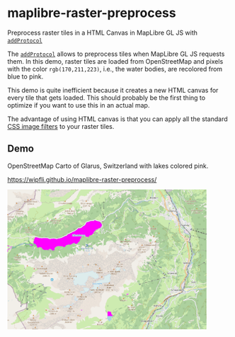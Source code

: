 # maplibre-raster-preprocess
Preprocess raster tiles in a HTML Canvas in MapLibre GL JS with [`addProtocol`](https://maplibre.org/maplibre-gl-js/docs/API/classes/default/#addprotocol)

The [`addProtocol`](https://maplibre.org/maplibre-gl-js/docs/API/classes/default/#addprotocol) allows to preprocess tiles when MapLibre GL JS requests them. In this demo, raster tiles are loaded from OpenStreetMap and pixels with the color `rgb(170,211,223)`, i.e., the water bodies, are recolored from blue to pink.

This demo is quite inefficient because it creates a new HTML canvas for every tile that gets loaded. This should probably be the first thing to optimize if you want to use this in an actual map.

The advantage of using HTML canvas is that you can apply all the standard [CSS image filters](https://developer.mozilla.org/en-US/docs/Web/CSS/filter) to your raster tiles.

## Demo

OpenStreetMap Carto of Glarus, Switzerland with lakes colored pink.

https://wipfli.github.io/maplibre-raster-preprocess/

<a href="https://wipfli.github.io/maplibre-raster-preprocess/">
<img src="screenshot.png" width=450 />
</a>

